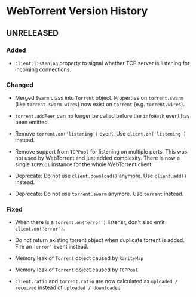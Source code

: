 # WebTorrent Version History

## UNRELEASED

### Added

- `client.listening` property to signal whether TCP server is listening for incoming
  connections.

### Changed

- Merged `Swarm` class into `Torrent` object. Properties on `torrent.swarm` (like
  `torrent.swarm.wires`) now exist on `torrent` (e.g. `torrent.wires`).

- `torrent.addPeer` can no longer be called before the `infoHash` event has been
  emitted.

- Remove `torrent.on('listening')` event. Use `client.on('listening')` instead.

- Remove support from `TCPPool` for listening on multiple ports. This was not used by
  WebTorrent and just added complexity. There is now a single `TCPPool` instance for the
  whole WebTorrent client.

- Deprecate: Do not use `client.download()` anymore. Use `client.add()` instead.

- Deprecate: Do not use `torrent.swarm` anymore. Use `torrent` instead.

### Fixed

- When there is a `torrent.on('error')` listener, don't also emit
  `client.on('error')`.

- Do not return existing torrent object when duplicate torrent is added. Fire an
  `'error'` event instead.

- Memory leak of `Torrent` object caused by `RarityMap`

- Memory leak of `Torrent` object caused by `TCPPool`

- `client.ratio` and `torrent.ratio` are now calculated as `uploaded / received` instead
  of `uploaded / downloaded`.
